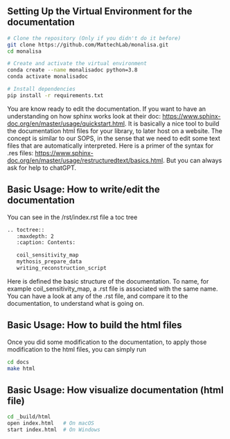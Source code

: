 ## Setting Up the Virtual Environment for the documentation
```bash
# Clone the repository (Only if you didn't do it before)
git clone https://github.com/MattechLab/monalisa.git
cd monalisa

# Create and activate the virtual environment
conda create --name monalisadoc python=3.8
conda activate monalisadoc

# Install dependencies
pip install -r requirements.txt
```

You are know ready to edit the documentation. If you want to have an understanding on how sphinx works look at their doc: https://www.sphinx-doc.org/en/master/usage/quickstart.html. It is basically a nice tool to build the documentation html files for your library, to later host on a website. The concept is similar to our SOPS, in the sense that we need to edit some text files that are automatically interpreted. Here is a primer of the syntax for .res files: https://www.sphinx-doc.org/en/master/usage/restructuredtext/basics.html. But you can always ask for help to chatGPT.

## Basic Usage: How to write/edit the documentation
You can see in the /rst/index.rst file a toc tree
```bash
.. toctree::
   :maxdepth: 2
   :caption: Contents:

   coil_sensitivity_map
   mythosis_prepare_data
   writing_reconstruction_script
```

Here is defined the basic structure of the documentation. To name, for example coil_sensitivity_map, a .rst file is associated with the same name. You can have a look at any of the .rst file, and compare it to the documentation, to understand what is going on. 


## Basic Usage: How to build the html files
Once you did some modification to the documentation, to apply those modification to the html files, you can simply run
```bash
cd docs
make html
```

## Basic Usage: How visualize documentation (html file)

```bash
cd _build/html
open index.html   # On macOS
start index.html  # On Windows
```
